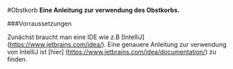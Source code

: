 #Obstkorb
__Eine Anleitung zur verwendung des Obstkorbs.__


###Vorraussetzungen

Zunächst braucht man eine IDE wie z.B [IntelliJ] (https://www.jetbrains.com/idea/).
Eine genauere Anleitung zur verwendung von IntelliJ ist [hier] (https://www.jetbrains.com/idea/documentation/) zu finden.


